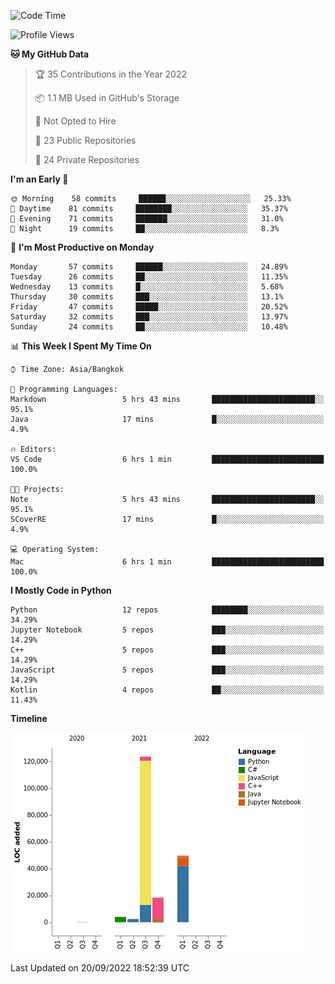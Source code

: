 <!--START_SECTION:waka-->
![Code Time](http://img.shields.io/badge/Code%20Time-830%20hrs%2046%20mins-blue)

![Profile Views](http://img.shields.io/badge/Profile%20Views-1-blue)

**🐱 My GitHub Data** 

> 🏆 35 Contributions in the Year 2022
 > 
> 📦 1.1 MB Used in GitHub's Storage 
 > 
> 🚫 Not Opted to Hire
 > 
> 📜 23 Public Repositories 
 > 
> 🔑 24 Private Repositories  
 > 
**I'm an Early 🐤** 

```text
🌞 Morning    58 commits     ██████░░░░░░░░░░░░░░░░░░░   25.33% 
🌆 Daytime    81 commits     ████████░░░░░░░░░░░░░░░░░   35.37% 
🌃 Evening    71 commits     ███████░░░░░░░░░░░░░░░░░░   31.0% 
🌙 Night      19 commits     ██░░░░░░░░░░░░░░░░░░░░░░░   8.3%

```
📅 **I'm Most Productive on Monday** 

```text
Monday       57 commits     ██████░░░░░░░░░░░░░░░░░░░   24.89% 
Tuesday      26 commits     ██░░░░░░░░░░░░░░░░░░░░░░░   11.35% 
Wednesday    13 commits     █░░░░░░░░░░░░░░░░░░░░░░░░   5.68% 
Thursday     30 commits     ███░░░░░░░░░░░░░░░░░░░░░░   13.1% 
Friday       47 commits     █████░░░░░░░░░░░░░░░░░░░░   20.52% 
Saturday     32 commits     ███░░░░░░░░░░░░░░░░░░░░░░   13.97% 
Sunday       24 commits     ██░░░░░░░░░░░░░░░░░░░░░░░   10.48%

```


📊 **This Week I Spent My Time On** 

```text
⌚︎ Time Zone: Asia/Bangkok

💬 Programming Languages: 
Markdown                 5 hrs 43 mins       ███████████████████████░░   95.1% 
Java                     17 mins             █░░░░░░░░░░░░░░░░░░░░░░░░   4.9%

🔥 Editors: 
VS Code                  6 hrs 1 min         █████████████████████████   100.0%

🐱‍💻 Projects: 
Note                     5 hrs 43 mins       ███████████████████████░░   95.1% 
SCoverRE                 17 mins             █░░░░░░░░░░░░░░░░░░░░░░░░   4.9%

💻 Operating System: 
Mac                      6 hrs 1 min         █████████████████████████   100.0%

```

**I Mostly Code in Python** 

```text
Python                   12 repos            ████████░░░░░░░░░░░░░░░░░   34.29% 
Jupyter Notebook         5 repos             ███░░░░░░░░░░░░░░░░░░░░░░   14.29% 
C++                      5 repos             ███░░░░░░░░░░░░░░░░░░░░░░   14.29% 
JavaScript               5 repos             ███░░░░░░░░░░░░░░░░░░░░░░   14.29% 
Kotlin                   4 repos             ██░░░░░░░░░░░░░░░░░░░░░░░   11.43%

```


**Timeline**

![Chart not found](https://raw.githubusercontent.com/pntt3011/pntt3011/main/charts/bar_graph.png) 


 Last Updated on 20/09/2022 18:52:39 UTC
<!--END_SECTION:waka-->

